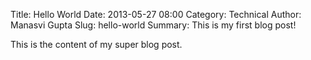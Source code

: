 Title: Hello World
Date: 2013-05-27 08:00
Category: Technical
Author: Manasvi Gupta
Slug: hello-world
Summary: This is my first blog post!

This is the content of my super blog post.


